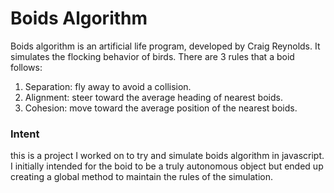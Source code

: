 # Boids Algorithm
Boids algorithm is an artificial life program, developed by Craig Reynolds. It simulates the flocking behavior of birds. There are 3 rules that a boid follows:
1) Separation: fly away to avoid a collision.
2) Alignment: steer toward the average heading of nearest boids.
3) Cohesion: move toward the average position of the nearest boids.

### Intent

this is a project I worked on to try and simulate boids algorithm in javascript. I initially intended for the boid to be a truly autonomous object but ended up creating a global method to maintain the rules of the simulation.